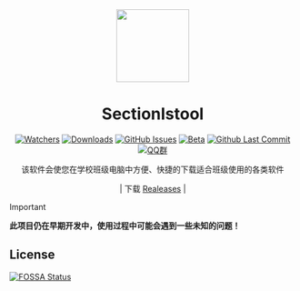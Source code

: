 <div align="center">

<image src="https://github.com/SectionIstool/SectionIstool/raw/main/resources/SectionIstool_icon.png" height="128"/>

# SectionIstool

[![Watchers](https://img.shields.io/github/watchers/SectionIstool/SectionIstool?style=social)](https://github.com/SectionIstool/SectionIstool/watchers)
[![Downloads](https://img.shields.io/github/downloads/SectionIstool/SectionIstool/total?style=social&label=Downloads&logo=github)](https://github.com/SectionIstool/SectionIstool/releases/latest)
[![GitHub Issues](https://img.shields.io/github/issues-search/SectionIstool/SectionIstool?query=is%3Aopen&style=social-square&logo=github&label=Issues&color=%233fb950)](https://github.com/SectionIstool/SectionIstool/issues)
[![Beta](https://img.shields.io/github/v/release/SectionIstool/SectionIstool?include_prereleases&style=social-square&label=测试版)](https://github.com/SectionIstool/SectionIstool/releases/)
[![Github Last Commit](https://img.shields.io/github/last-commit/SectionIstool/SectionIstool)](https://github.com/SectionIstool/SectionIstool/commits/master)
[![QQ群](https://img.shields.io/badge/-QQ%E7%BE%A4%EF%BD%9C833875216-blue?style=flat&logo=TencentQQ)](https://qm.qq.com/q/ASRSNUJuve)

该软件会使您在学校班级电脑中方便、快捷的下载适合班级使用的各类软件

| 下载 [Realeases](https://github.com/SectionIstool/SectionIstool/releases) |

</div>

> [!important]
> **此项目仍在早期开发中，使用过程中可能会遇到一些未知的问题！**

## License
[![FOSSA Status](https://app.fossa.com/api/projects/git%2Bgithub.com%2Flzy98276%2FSectionIstool.svg?type=large&issueType=license)](https://app.fossa.com/projects/git%2Bgithub.com%2Flzy98276%2FSectionIstool?ref=badge_large&issueType=license)
